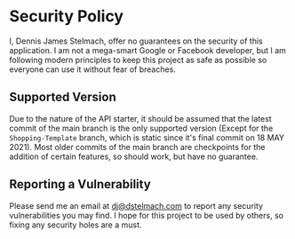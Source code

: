 # Security Policy

I, Dennis James Stelmach, offer no guarantees on the security of this application. I am not a mega-smart Google or Facebook developer, but I am following modern principles to keep this project as safe as possible so everyone can use it without fear of breaches.

## Supported Version

Due to the nature of the API starter, it should be assumed that the latest commit of the main branch is the only supported version (Except for the `Shopping-Template` branch, which is static since it's final commit on 18 MAY 2021). Most older commits of the main branch are checkpoints for the addition of certain features, so should work, but have no guarantee.

## Reporting a Vulnerability

Please send me an email at dj@dstelmach.com to report any security vulnerabilities you may find. I hope for this project to be used by others, so fixing any security holes are a must.
